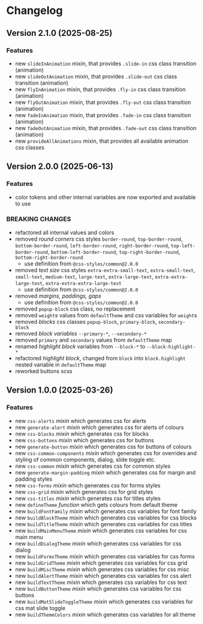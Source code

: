 # Changelog

## Version 2.1.0 (2025-08-25)

### Features

- new `slideInAnimation` mixin, that provides `.slide-in` css class transition (animation)
- new `slideOutAnimation` mixin, that provides `.slide-out` css class transition (animation)
- new `flyInAnimation` mixin, that provides `.fly-in` css class transition (animation)
- new `flyOutAnimation` mixin, that provides `.fly-out` css class transition (animation)
- new `fadeInAnimation` mixin, that provides `.fade-in` css class transition (animation)
- new `fadeOutAnimation` mixin, that provides `.fade-out` css class transition (animation)
- new `provideAllAnimations` mixin, that provides all available animation css classes

## Version 2.0.0 (2025-06-13)

### Features

- color tokens and other internal variables are now exported and available to use

### BREAKING CHANGES

- refactored all internal values and colors
- removed *round corners* css styles `border-round`, `top-border-round`, `bottom-border-round`, `left-border-round`, `right-border-round`, `top-left-border-round`, `bottom-left-border-round`, `top-right-border-round`, `bottom-right-border-round`
    - use definition from `@css-styles/common@2.0.0`
- removed *text size* css styles `extra-extra-small-text`, `extra-small-text`, `small-text`, `medium-text`, `large-text`, `extra-large-text`, `extra-extra-large-text`, `extra-extra-extra-large-text`
    - use definition from `@css-styles/common@2.0.0`
- removed *margins, paddings, gaps*
    - use definition from `@css-styles/common@2.0.0`
- removed `popup-block` css class, no replacement
- removed `weight`s values from `defaultTheme` and css variables for `weight`s
- removed *blocks* css classes `popup-block`, `primary-block`, `secondary-block`
- removed *block variables* `--primary-*`, `--secondary-*`
- removed `primary` and `secondary` values from `defaultTheme` map
- renamed *highlight block* variables from `--block-*` to `--block-highlight-*`
- refactored *highlight block*, changed from `block` into `block.highlight` nested variable in `defaultTheme` map
- reworked buttons scss

## Version 1.0.0 (2025-03-26)

### Features

- new `css-alerts` *mixin* which generates css for alerts
- new `generate-alert` *mixin* which generates css for alerts of colours
- new `css-blocks` *mixin* which generates css for blocks
- new `css-buttons` *mixin* which generates css for buttons
- new `generate-button` *mixin* which generates css for buttons of colours
- new `css-common-components` *mixin* which generates css for overrides and styling of common components, dialog, slide toggle etc.
- new `css-common` *mixin* which generates css for common styles
- new `generate-margin-padding` *mixin* which generates css for margin and padding styles
- new `css-forms` *mixin* which generates css for forms styles
- new `css-grid` *mixin* which generates css for grid styles
- new `css-titles` *mixin* which generates css for titles styles
- new `defineTheme` *function* which gets colours from default theme
- new `buildFontFamily` *mixin* which generates css variables for font family
- new `buildBlockTheme` *mixin* which generates css variables for css blocks
- new `buildTitleTheme` *mixin* which generates css variables for css titles
- new `buildMainMenuTheme` *mixin* which generates css variables for css main menu
- new `buildDialogTheme` *mixin* which generates css variables for css dialog
- new `buildFormsTheme` *mixin* which generates css variables for css forms
- new `buildGridTheme` *mixin* which generates css variables for css grid
- new `buildMiscTheme` *mixin* which generates css variables for css misc
- new `buildAlertTheme` *mixin* which generates css variables for css alert
- new `buildTextTheme` *mixin* which generates css variables for css text
- new `buildButtonTheme` *mixin* which generates css variables for css buttons 
- new `buildMatSlideToggleTheme` *mixin* which generates css variables for css mat slide toggle
- new `buildThemeColors` *mixin* which generates css variables for all theme
